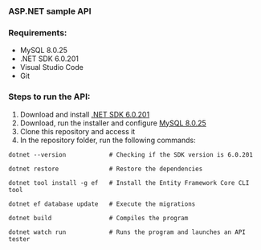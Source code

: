 ### ASP.NET sample API

### Requirements:
- MySQL 8.0.25
- .NET SDK 6.0.201
- Visual Studio Code
- Git

### Steps to run the API:
1. Download and install [.NET SDK 6.0.201](https://dotnet.microsoft.com/en-us/download/dotnet/6.0)
2. Download, run the installer and configure [MySQL 8.0.25](https://downloads.mysql.com/archives/installer/)
3. Clone this repository and access it
4. In the repository folder, run the following commands:

```shell
dotnet --version            # Checking if the SDK version is 6.0.201

dotnet restore              # Restore the dependencies

dotnet tool install -g ef   # Install the Entity Framework Core CLI tool

dotnet ef database update   # Execute the migrations

dotnet build                # Compiles the program

dotnet watch run            # Runs the program and launches an API tester
```
